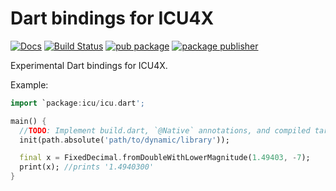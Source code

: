 # Dart bindings for ICU4X
[![Docs](https://img.shields.io/badge/docs-pub.dev-blue)](https://pub.dev/documentation/icu/latest/) [![Build Status](https://github.com/unicode-org/icu4x/actions/workflows/build-test.yml/badge.svg)](https://github.com/unicode-org/icu4x/actions) [![pub package](https://img.shields.io/pub/v/icu.svg)](https://pub.dev/packages/icu) [![package publisher](https://img.shields.io/pub/publisher/icu.svg)](https://pub.dev/packages/icu/publisher)

Experimental Dart bindings for ICU4X.

Example:

```dart
import `package:icu/icu.dart';

main() {
  //TODO: Implement build.dart, `@Native` annotations, and compiled targets storage to remove this.
  init(path.absolute('path/to/dynamic/library'));

  final x = FixedDecimal.fromDoubleWithLowerMagnitude(1.49403, -7);
  print(x); //prints '1.4940300'
}
```